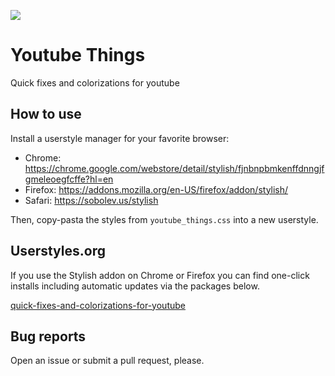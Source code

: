 ![](https://raw.githubusercontent.com/JourneyOver/Userstyles/gh-pages/imgp/youtube/youtube_preview.png)

# Youtube Things

Quick fixes and colorizations for youtube

## How to use

Install a userstyle manager for your favorite browser:

- Chrome: <https://chrome.google.com/webstore/detail/stylish/fjnbnpbmkenffdnngjfgmeleoegfcffe?hl=en>
- Firefox: <https://addons.mozilla.org/en-US/firefox/addon/stylish/>
- Safari: <https://sobolev.us/stylish>

Then, copy-pasta the styles from `youtube_things.css` into a new userstyle.

## Userstyles.org

If you use the Stylish addon on Chrome or Firefox you can find one-click installs including automatic updates via the packages below.

[quick-fixes-and-colorizations-for-youtube](https://userstyles.org/styles/137220/quick-fixes-and-colorizations-for-youtube)

## Bug reports

Open an issue or submit a pull request, please.
